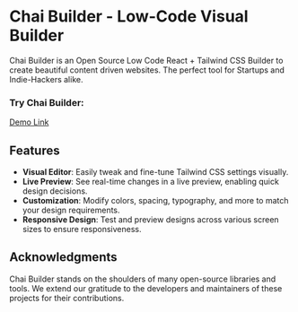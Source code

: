 # Chai Builder - Low-Code Visual Builder

Chai Builder is an Open Source Low Code React + Tailwind CSS Builder to create beautiful content driven websites. The perfect tool for Startups and Indie-Hackers alike.


### Try Chai Builder:

[Demo Link](https://chaibuilder-demo.vercel.app)

[//]: # (Studio: [Studio Mode]&#40;https://chai-builder.vercel.app/studio&#41;)



## Features

- **Visual Editor**: Easily tweak and fine-tune Tailwind CSS settings visually.
- **Live Preview**: See real-time changes in a live preview, enabling quick design decisions.
- **Customization**: Modify colors, spacing, typography, and more to match your design requirements.
- **Responsive Design**: Test and preview designs across various screen sizes to ensure responsiveness.


## Acknowledgments

Chai Builder stands on the shoulders of many open-source libraries and tools. We extend our gratitude to the developers and maintainers of these projects for their contributions.
